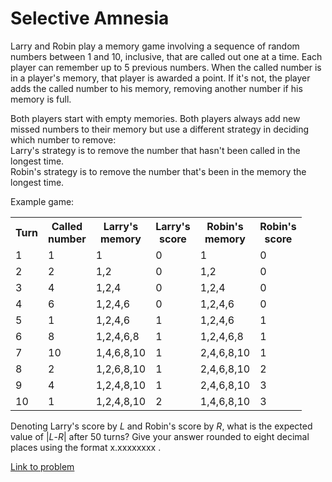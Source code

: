 # Selective Amnesia

<p>Larry and Robin play a memory game involving a sequence of random numbers between 1 and 10, inclusive, that are called out one at a time. Each player can remember up to 5 previous numbers. When the called number is in a player's memory, that player is awarded a point. If it's not, the player adds the called number to his memory, removing another number if his memory is full.</p>

<p>Both players start with empty memories. Both players always add new missed numbers to their memory but use a different strategy in deciding which number to remove:<br />
Larry's strategy is to remove the number that hasn't been called in the longest time.<br />
Robin's strategy is to remove the number that's been in the memory the longest time.</p>

<p>Example game:</p>
<table class="grid center"><tr><th>Turn</th>
  <th>Called<br />number</th>
  <th class="right">Larry's<br />memory</th>
  <th>Larry's<br />score</th>
  <th class="right">Robin's<br />memory</th>
  <th>Robin's<br />score</th>
</tr><tr><td>1</td>
  <td>1</td>
  <td class="right">1</td>
  <td>0</td>
  <td class="right">1</td>
  <td>0</td>
</tr><tr><td>2</td>
  <td>2</td>
  <td class="right">1,2</td>
  <td>0</td>
  <td class="right">1,2</td>
  <td>0</td>
</tr><tr><td>3</td>
  <td>4</td>
  <td class="right">1,2,4</td>
  <td>0</td>
  <td class="right">1,2,4</td>
  <td>0</td>
</tr><tr><td>4</td>
  <td>6</td>
  <td class="right">1,2,4,6</td>
  <td>0</td>
  <td class="right">1,2,4,6</td>
  <td>0</td>
</tr><tr><td>5</td>
  <td>1</td>
  <td class="right">1,2,4,6</td>
  <td>1</td>
  <td class="right">1,2,4,6</td>
  <td>1</td>
</tr><tr><td>6</td>
  <td>8</td>
  <td class="right">1,2,4,6,8</td>
  <td>1</td>
  <td class="right">1,2,4,6,8</td>
  <td>1</td>
</tr><tr><td>7</td>
  <td>10</td>
  <td class="right">1,4,6,8,10</td>
  <td>1</td>
  <td class="right">2,4,6,8,10</td>
  <td>1</td>
</tr><tr><td>8</td>
  <td>2</td>
  <td class="right">1,2,6,8,10</td>
  <td>1</td>
  <td class="right">2,4,6,8,10</td>
  <td>2</td>
</tr><tr><td>9</td>
  <td>4</td>
  <td class="right">1,2,4,8,10</td>
  <td>1</td>
  <td class="right">2,4,6,8,10</td>
  <td>3</td>
</tr><tr><td>10</td>
  <td>1</td>
  <td class="right">1,2,4,8,10</td>
  <td>2</td>
  <td class="right">1,4,6,8,10</td>
  <td>3</td>
</tr></table><p>Denoting Larry's score by <var>L</var> and Robin's score by <var>R</var>, what is the expected value of |<var>L</var>-<var>R</var>| after 50 turns? Give your answer rounded to eight decimal places using the format x.xxxxxxxx .</p>

[Link to problem](https://projecteuler.net/problem=298)
